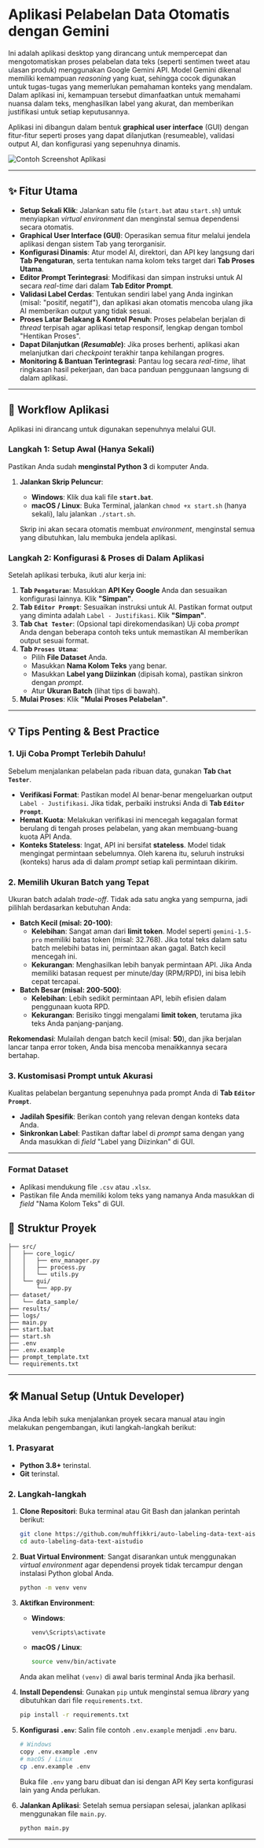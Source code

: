 # Aplikasi Pelabelan Data Otomatis dengan Gemini

Ini adalah aplikasi desktop yang dirancang untuk mempercepat dan mengotomatiskan proses pelabelan data teks (seperti sentimen tweet atau ulasan produk) menggunakan Google Gemini API. Model Gemini dikenal memiliki kemampuan _reasoning_ yang kuat, sehingga cocok digunakan untuk tugas-tugas yang memerlukan pemahaman konteks yang mendalam. Dalam aplikasi ini, kemampuan tersebut dimanfaatkan untuk memahami nuansa dalam teks, menghasilkan label yang akurat, dan memberikan justifikasi untuk setiap keputusannya.

Aplikasi ini dibangun dalam bentuk **graphical user interface** (GUI) dengan fitur-fitur seperti proses yang dapat dilanjutkan (resumeable), validasi output AI, dan konfigurasi yang sepenuhnya dinamis.

![Contoh Screenshot Aplikasi](screenshot/screenshot_app.png)

---

## ✨ Fitur Utama

- **Setup Sekali Klik**: Jalankan satu file (`start.bat` atau `start.sh`) untuk menyiapkan _virtual environment_ dan menginstal semua dependensi secara otomatis.
- **Graphical User Interface (GUI)**: Operasikan semua fitur melalui jendela aplikasi dengan sistem Tab yang terorganisir.
- **Konfigurasi Dinamis**: Atur model AI, direktori, dan API key langsung dari **Tab Pengaturan**, serta tentukan nama kolom teks target dari **Tab Proses Utama**.
- **Editor Prompt Terintegrasi**: Modifikasi dan simpan instruksi untuk AI secara _real-time_ dari dalam **Tab Editor Prompt**.
- **Validasi Label Cerdas**: Tentukan sendiri label yang Anda inginkan (misal: "positif, negatif"), dan aplikasi akan otomatis mencoba ulang jika AI memberikan output yang tidak sesuai.
- **Proses Latar Belakang & Kontrol Penuh**: Proses pelabelan berjalan di _thread_ terpisah agar aplikasi tetap responsif, lengkap dengan tombol "Hentikan Proses".
- **Dapat Dilanjutkan (_Resumable_)**: Jika proses berhenti, aplikasi akan melanjutkan dari _checkpoint_ terakhir tanpa kehilangan progres.
- **Monitoring & Bantuan Terintegrasi**: Pantau log secara _real-time_, lihat ringkasan hasil pekerjaan, dan baca panduan penggunaan langsung di dalam aplikasi.

---

## 🚀 Workflow Aplikasi

Aplikasi ini dirancang untuk digunakan sepenuhnya melalui GUI.

### Langkah 1: Setup Awal (Hanya Sekali)

Pastikan Anda sudah **menginstal Python 3** di komputer Anda.

1.  **Jalankan Skrip Peluncur**:

    - **Windows**: Klik dua kali file **`start.bat`**.
    - **macOS / Linux**: Buka Terminal, jalankan `chmod +x start.sh` (hanya sekali), lalu jalankan `./start.sh`.

    Skrip ini akan secara otomatis membuat _environment_, menginstal semua yang dibutuhkan, lalu membuka jendela aplikasi.

### Langkah 2: Konfigurasi & Proses di Dalam Aplikasi

Setelah aplikasi terbuka, ikuti alur kerja ini:

1.  **Tab `Pengaturan`**: Masukkan **API Key Google** Anda dan sesuaikan konfigurasi lainnya. Klik **"Simpan"**.
2.  **Tab `Editor Prompt`**: Sesuaikan instruksi untuk AI. Pastikan format output yang diminta adalah `Label - Justifikasi`. Klik **"Simpan"**.
3.  **Tab `Chat Tester`**: (Opsional tapi direkomendasikan) Uji coba _prompt_ Anda dengan beberapa contoh teks untuk memastikan AI memberikan output sesuai format.
4.  **Tab `Proses Utama`**:
    - Pilih **File Dataset** Anda.
    - Masukkan **Nama Kolom Teks** yang benar.
    - Masukkan **Label yang Diizinkan** (dipisah koma), pastikan sinkron dengan _prompt_.
    - Atur **Ukuran Batch** (lihat tips di bawah).
5.  **Mulai Proses**: Klik **"Mulai Proses Pelabelan"**.

---

## 💡 Tips Penting & Best Practice

### 1. Uji Coba Prompt Terlebih Dahulu!

Sebelum menjalankan pelabelan pada ribuan data, gunakan **Tab `Chat Tester`**.

- **Verifikasi Format**: Pastikan model AI benar-benar mengeluarkan output `Label - Justifikasi`. Jika tidak, perbaiki instruksi Anda di **Tab `Editor Prompt`**.
- **Hemat Kuota**: Melakukan verifikasi ini mencegah kegagalan format berulang di tengah proses pelabelan, yang akan membuang-buang kuota API Anda.
- **Konteks Stateless**: Ingat, API ini bersifat **stateless**. Model tidak mengingat permintaan sebelumnya. Oleh karena itu, seluruh instruksi (konteks) harus ada di dalam _prompt_ setiap kali permintaan dikirim.

### 2. Memilih Ukuran Batch yang Tepat

Ukuran batch adalah _trade-off_. Tidak ada satu angka yang sempurna, jadi pilihlah berdasarkan kebutuhan Anda:

- **Batch Kecil (misal: 20-100)**:
  - **Kelebihan**: Sangat aman dari **limit token**. Model seperti `gemini-1.5-pro` memiliki batas token (misal: 32.768). Jika total teks dalam satu batch melebihi batas ini, permintaan akan gagal. Batch kecil mencegah ini.
  - **Kekurangan**: Menghasilkan lebih banyak permintaan API. Jika Anda memiliki batasan request per minute/day (RPM/RPD), ini bisa lebih cepat tercapai.
- **Batch Besar (misal: 200-500)**:
  - **Kelebihan**: Lebih sedikit permintaan API, lebih efisien dalam penggunaan kuota RPD.
  - **Kekurangan**: Berisiko tinggi mengalami **limit token**, terutama jika teks Anda panjang-panjang.

**Rekomendasi**: Mulailah dengan batch kecil (misal: **50**), dan jika berjalan lancar tanpa error token, Anda bisa mencoba menaikkannya secara bertahap.

### 3. Kustomisasi Prompt untuk Akurasi

Kualitas pelabelan bergantung sepenuhnya pada prompt Anda di **Tab `Editor Prompt`**.

- **Jadilah Spesifik**: Berikan contoh yang relevan dengan konteks data Anda.
- **Sinkronkan Label**: Pastikan daftar label di _prompt_ sama dengan yang Anda masukkan di _field_ "Label yang Diizinkan" di GUI.

---

### Format Dataset

- Aplikasi mendukung file `.csv` atau `.xlsx`.
- Pastikan file Anda memiliki kolom teks yang namanya Anda masukkan di _field_ "Nama Kolom Teks" di GUI.

## 📂 Struktur Proyek

```.
├── src/
│   ├── core_logic/
│   │   ├── env_manager.py
│   │   ├── process.py
│   │   └── utils.py
│   └── gui/
│       └── app.py
├── dataset/
│   └── data_sample/
├── results/
├── logs/
├── main.py
├── start.bat
├── start.sh
├── .env
├── .env.example
├── prompt_template.txt
└── requirements.txt
```

---

## 🛠️ Manual Setup (Untuk Developer)

Jika Anda lebih suka menjalankan proyek secara manual atau ingin melakukan pengembangan, ikuti langkah-langkah berikut:

### 1. Prasyarat

- **Python 3.8+** terinstal.
- **Git** terinstal.

### 2. Langkah-langkah

1.  **Clone Repositori**:
    Buka terminal atau Git Bash dan jalankan perintah berikut:

    ```bash
    git clone https://github.com/muhffikkri/auto-labeling-data-text-aistudio.git
    cd auto-labeling-data-text-aistudio
    ```

2.  **Buat Virtual Environment**:
    Sangat disarankan untuk menggunakan _virtual environment_ agar dependensi proyek tidak tercampur dengan instalasi Python global Anda.

    ```bash
    python -m venv venv
    ```

3.  **Aktifkan Environment**:

    - **Windows**:
      ```bash
      venv\Scripts\activate
      ```
    - **macOS / Linux**:
      ```bash
      source venv/bin/activate
      ```

    Anda akan melihat `(venv)` di awal baris terminal Anda jika berhasil.

4.  **Install Dependensi**:
    Gunakan `pip` untuk menginstal semua _library_ yang dibutuhkan dari file `requirements.txt`.

    ```bash
    pip install -r requirements.txt
    ```

5.  **Konfigurasi `.env`**:
    Salin file contoh `.env.example` menjadi `.env` baru.

    ```bash
    # Windows
    copy .env.example .env
    # macOS / Linux
    cp .env.example .env
    ```

    Buka file `.env` yang baru dibuat dan isi dengan API Key serta konfigurasi lain yang Anda perlukan.

6.  **Jalankan Aplikasi**:
    Setelah semua persiapan selesai, jalankan aplikasi menggunakan file `main.py`.
    ```bash
    python main.py
    ```

---
